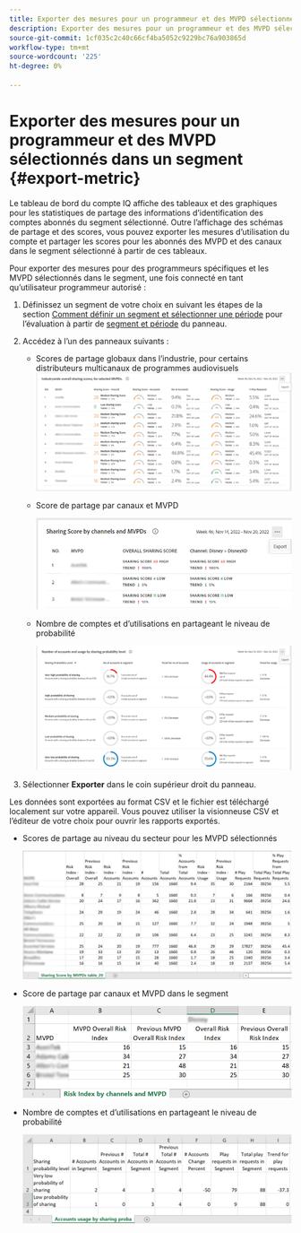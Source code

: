 ```yaml
---
title: Exporter des mesures pour un programmeur et des MVPD sélectionnés dans un segment
description: Exporter des mesures pour un programmeur et des MVPD sélectionnés dans un segment
source-git-commit: 1cf035c2c40c66cf4ba5052c9229bc76a903865d
workflow-type: tm+mt
source-wordcount: '225'
ht-degree: 0%

---
```


# Exporter des mesures pour un programmeur et des MVPD sélectionnés dans un segment {#export-metric}

Le tableau de bord du compte IQ affiche des tableaux et des graphiques pour les statistiques de partage des informations d’identification des comptes abonnés du segment sélectionné. Outre l’affichage des schémas de partage et des scores, vous pouvez exporter les mesures d’utilisation du compte et partager les scores pour les abonnés des MVPD et des canaux dans le segment sélectionné à partir de ces tableaux.

Pour exporter des mesures pour des programmeurs spécifiques et les MVPD sélectionnés dans le segment, une fois connecté en tant qu’utilisateur programmeur autorisé :

1. Définissez un segment de votre choix en suivant les étapes de la section [Comment définir un segment et sélectionner une période](/help/AccountIQ/howto-select-segment-timeframe.md) pour l’évaluation à partir de [segment et période](/help/AccountIQ/segments-timeframe.md) du panneau.

1. Accédez à l’un des panneaux suivants :

   * Scores de partage globaux dans l’industrie, pour certains distributeurs multicanaux de programmes audiovisuels
      ![](assets/ind-sharpanel-export-option.png)

   * Score de partage par canaux et MVPD

      ![](assets/sharscorepanel-export-option.png)

   * Nombre de comptes et d’utilisations en partageant le niveau de probabilité

      ![](assets/usage-panel-export-option.png)

1. Sélectionner **Exporter** dans le coin supérieur droit du panneau.

Les données sont exportées au format CSV et le fichier est téléchargé localement sur votre appareil. Vous pouvez utiliser la visionneuse CSV et l’éditeur de votre choix pour ouvrir les rapports exportés.

* Scores de partage au niveau du secteur pour les MVPD sélectionnés

   ![](assets/export-ind-sharing-score.png)

* Score de partage par canaux et MVPD dans le segment

   ![](assets/export-risk-index-by-mvpdchannels.png)

* Nombre de comptes et d’utilisations en partageant le niveau de probabilité

   ![](assets/export-acc-usage.png)
